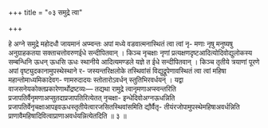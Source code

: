 +++
title = "०३ समुद्रे त्वा"

+++

हे अग्ने समुद्रे महोदधौ जायमानं अप्म्वन्तः अपां मध्ये वडवात्मनास्थितं त्वा त्वां नृ- मणाः नृषु मनुष्यषु अनुग्राहकतया सक्ताचत्तोवरुणईधे सन्दीपितवान् । किञ्च नृचक्षाः नृणां प्रत्यक्षणदृष्टआदित्योदिवोद्युलोकस्य सम्बन्धिनि ऊधन् ऊधसि ऊधः स्थानीये आदित्यमण्डले यज्ञे त ईधे सन्दीपितवान् । किञ्च तृतीये त्रयाणां पूरणे अपां वृष्ट्युदकानामुपस्थेस्थाने र- जस्यन्तरिक्षलोके तस्थिवांसं विद्युद्रूपेणावस्थितं त्वा त्वां महिषा महान्तोमाध्यमिकादेवग- णामरुदादयः स्तोतारोऽवर्धन् स्तुतिभिरवर्धयन् । यद्वा वाजसनेयकोक्तप्रकारेणार्थोद्रष्टव्यः— तद्यथा रामुद्रे त्वानृमणाअप्स्वन्तरिति प्रजापतिर्वैनृमणाअप्सुतदाप्रजापतिरित्येतत् नृचक्षा- इन्धेदिवोअग्नऊधन्निति प्रजापतिर्वेनृचक्षाआपइवऊधस्तृतीयेत्वारजसितस्थिवांसमिति द्यौर्वैतृ- तीयंरजोपामुपस्थेमहिषाअवर्धन्निति प्राणावैमहिषादिवित्वाप्राणाअवर्धयन्नित्येतदिति ॥ ३ ॥